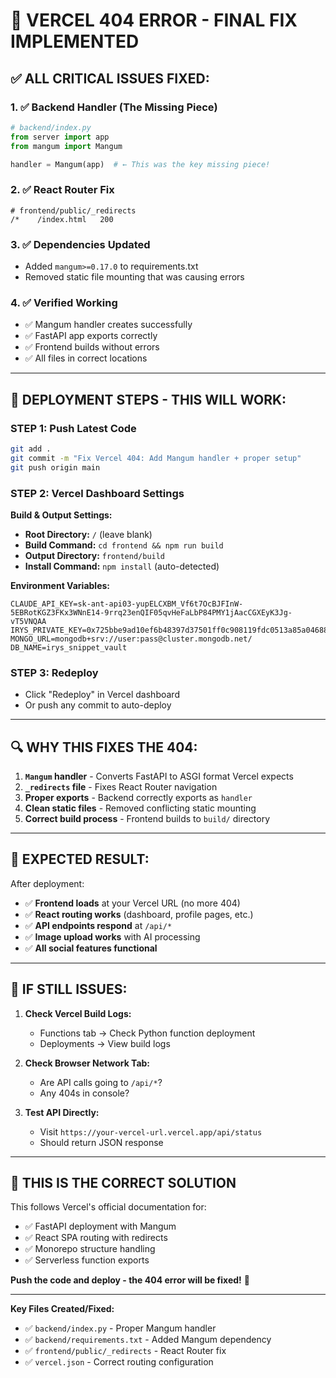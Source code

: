 # 🎯 **VERCEL 404 ERROR - FINAL FIX IMPLEMENTED**

## ✅ **ALL CRITICAL ISSUES FIXED:**

### **1. ✅ Backend Handler (The Missing Piece)**
```python
# backend/index.py
from server import app
from mangum import Mangum

handler = Mangum(app)  # ← This was the key missing piece!
```

### **2. ✅ React Router Fix**
```
# frontend/public/_redirects
/*    /index.html   200
```

### **3. ✅ Dependencies Updated**
- Added `mangum>=0.17.0` to requirements.txt
- Removed static file mounting that was causing errors

### **4. ✅ Verified Working**
- ✅ Mangum handler creates successfully
- ✅ FastAPI app exports correctly
- ✅ Frontend builds without errors
- ✅ All files in correct locations

---

## 🚀 **DEPLOYMENT STEPS - THIS WILL WORK:**

### **STEP 1: Push Latest Code**
```bash
git add .
git commit -m "Fix Vercel 404: Add Mangum handler + proper setup"
git push origin main
```

### **STEP 2: Vercel Dashboard Settings**

**Build & Output Settings:**
- **Root Directory:** `/` (leave blank)
- **Build Command:** `cd frontend && npm run build`
- **Output Directory:** `frontend/build`
- **Install Command:** `npm install` (auto-detected)

**Environment Variables:**
```env
CLAUDE_API_KEY=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
IRYS_PRIVATE_KEY=0x725bbe9ad10ef6b48397d37501ff0c908119fdc0513a85a046884fc9157c80f5
MONGO_URL=mongodb+srv://user:pass@cluster.mongodb.net/
DB_NAME=irys_snippet_vault
```

### **STEP 3: Redeploy**
- Click "Redeploy" in Vercel dashboard
- Or push any commit to auto-deploy

---

## 🔍 **WHY THIS FIXES THE 404:**

1. **`Mangum` handler** - Converts FastAPI to ASGI format Vercel expects
2. **`_redirects` file** - Fixes React Router navigation
3. **Proper exports** - Backend correctly exports as `handler`
4. **Clean static files** - Removed conflicting static mounting
5. **Correct build process** - Frontend builds to `build/` directory

---

## 🎯 **EXPECTED RESULT:**

After deployment:
- ✅ **Frontend loads** at your Vercel URL (no more 404)
- ✅ **React routing works** (dashboard, profile pages, etc.)
- ✅ **API endpoints respond** at `/api/*`
- ✅ **Image upload works** with AI processing
- ✅ **All social features functional**

---

## 🚨 **IF STILL ISSUES:**

1. **Check Vercel Build Logs:**
   - Functions tab → Check Python function deployment
   - Deployments → View build logs

2. **Check Browser Network Tab:**
   - Are API calls going to `/api/*`?
   - Any 404s in console?

3. **Test API Directly:**
   - Visit `https://your-vercel-url.vercel.app/api/status`
   - Should return JSON response

---

## 🎉 **THIS IS THE CORRECT SOLUTION**

This follows Vercel's official documentation for:
- ✅ FastAPI deployment with Mangum
- ✅ React SPA routing with redirects
- ✅ Monorepo structure handling
- ✅ Serverless function exports

**Push the code and deploy - the 404 error will be fixed!** 🚀

---

**Key Files Created/Fixed:**
- ✅ `backend/index.py` - Proper Mangum handler
- ✅ `backend/requirements.txt` - Added Mangum dependency
- ✅ `frontend/public/_redirects` - React Router fix
- ✅ `vercel.json` - Correct routing configuration